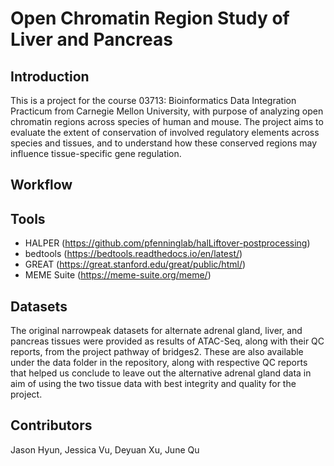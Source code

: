 # Open Chromatin Region Study of Liver and Pancreas

## Introduction
This is a project for the course 03713: Bioinformatics Data Integration Practicum from Carnegie Mellon University, with purpose of analyzing open chromatin regions across species of human and mouse. The project aims to evaluate the extent of conservation of involved regulatory elements across species and tissues, and to understand how these conserved regions may influence tissue-specific gene regulation. 

## Workflow


## Tools
- HALPER (https://github.com/pfenninglab/halLiftover-postprocessing)
- bedtools (https://bedtools.readthedocs.io/en/latest/)
- GREAT (https://great.stanford.edu/great/public/html/)
- MEME Suite (https://meme-suite.org/meme/)

## Datasets
The original narrowpeak datasets for alternate adrenal gland, liver, and pancreas tissues were provided as results of ATAC-Seq, along with their QC reports, from the project pathway of bridges2. These are also available under the data folder in the repository, along with respective QC reports that helped us conclude to leave out the alternative adrenal gland data in aim of using the two tissue data with best integrity and quality for the project.

## Contributors
Jason Hyun, Jessica Vu, Deyuan Xu, June Qu
